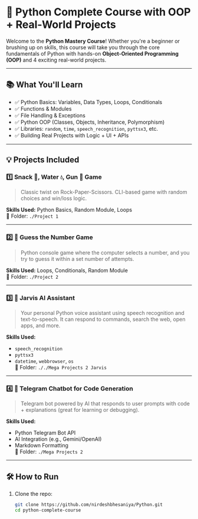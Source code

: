 # 🐍 Python Complete Course with OOP + Real-World Projects

Welcome to the **Python Mastery Course**! Whether you're a beginner or brushing up on skills, this course will take you through the core fundamentals of Python with hands-on **Object-Oriented Programming (OOP)** and 4 exciting real-world projects.

---

## 📚 What You'll Learn

- ✅ Python Basics: Variables, Data Types, Loops, Conditionals
- ✅ Functions & Modules
- ✅ File Handling & Exceptions
- ✅ Python OOP (Classes, Objects, Inheritance, Polymorphism)
- ✅ Libraries: `random`, `time`, `speech_recognition`, `pyttsx3`, etc.
- ✅ Building Real Projects with Logic + UI + APIs

---

## 💡 Projects Included

### 1️⃣ **Snack 🐍, Water 💧, Gun 🔫 Game**
> Classic twist on Rock-Paper-Scissors. CLI-based game with random choices and win/loss logic.

**Skills Used:** Python Basics, Random Module, Loops  
📂 Folder: `./Project 1`

---

### 2️⃣ **🎯 Guess the Number Game**
> Python console game where the computer selects a number, and you try to guess it within a set number of attempts.

**Skills Used:** Loops, Conditionals, Random Module  
📂 Folder: `./Project 2`

---

### 3️⃣ **🧠 Jarvis AI Assistant**
> Your personal Python voice assistant using speech recognition and text-to-speech. It can respond to commands, search the web, open apps, and more.

**Skills Used:**  
- `speech_recognition`  
- `pyttsx3`  
- `datetime`, `webbrowser`, `os`  
📂 Folder: `././Mega Projects 2 Jarvis`

---

### 4️⃣ **🤖 Telegram Chatbot for Code Generation**
> Telegram bot powered by AI that responds to user prompts with code + explanations (great for learning or debugging).

**Skills Used:**  
- Python Telegram Bot API  
- AI Integration (e.g., Gemini/OpenAI)  
- Markdown Formatting  
📂 Folder: `./Mega Projects 2 `

---

## 🛠️ How to Run

1. Clone the repo:
   ```bash
   git clone https://github.com/nirdeshbhesaniya/Python.git
   cd python-complete-course
